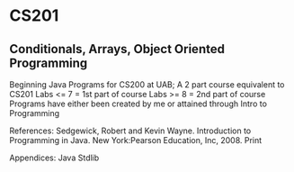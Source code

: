 CS201
======
  Conditionals, Arrays, Object Oriented Programming
------
  Beginning Java Programs for CS200 at UAB; 
   A 2 part course equivalent to CS201
   Labs <= 7 = 1st part of course
   Labs >= 8 = 2nd part of course
   Programs have either been created by me or attained through Intro to Programming

  References:
   Sedgewick, Robert and Kevin Wayne. Introduction to Programming in Java. New
     York:Pearson Education, Inc, 2008. Print

  Appendices:
   Java Stdlib

